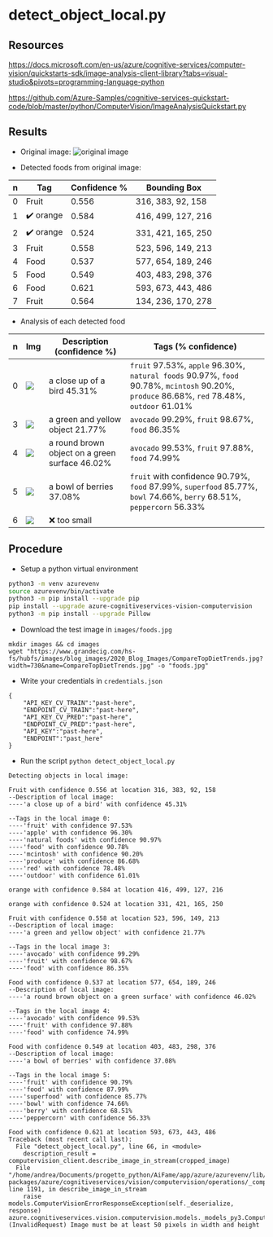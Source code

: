 # detect_object_local.py

## Resources
https://docs.microsoft.com/en-us/azure/cognitive-services/computer-vision/quickstarts-sdk/image-analysis-client-library?tabs=visual-studio&pivots=programming-language-python

https://github.com/Azure-Samples/cognitive-services-quickstart-code/blob/master/python/ComputerVision/ImageAnalysisQuickstart.py

## Results
- Original image:
![original image](https://i.postimg.cc/FzgjnPmX/foods.jpg)

- Detected foods from original image:

| n | Tag | Confidence % | Bounding Box |
| - | --- | ------------ | ------------ |
| 0 | Fruit  | 0.556 | 316, 383, 92, 158  |
| 1 | :heavy_check_mark: orange | 0.584 | 416, 499, 127, 216 |
| 2 | :heavy_check_mark: orange | 0.524 | 331, 421, 165, 250 |
| 3 | Fruit  | 0.558 | 523, 596, 149, 213 |
| 4 | Food   | 0.537 | 577, 654, 189, 246 |
| 5 | Food   | 0.549 | 403, 483, 298, 376 |
| 6 | Food   | 0.621 | 593, 673, 443, 486 |
| 7 | Fruit  | 0.564 | 134, 236, 170, 278 |

- Analysis of each detected food

| n | Img | Description (confidence %) | Tags (% confidence) |
| - | --- | -------------------------- | ------------------- |
| 0 | ![](https://i.postimg.cc/8zybSnv1/0.jpg) | a close up of a bird  45.31% | `fruit` 97.53%, `apple` 96.30%, `natural foods` 90.97%, `food` 90.78%, `mcintosh` 90.20%, `produce` 86.68%, `red` 78.48%, `outdoor` 61.01% |
| 3 | ![](https://i.postimg.cc/bvs9NH01/3.jpg) | a green and yellow object 21.77% | `avocado` 99.29%, `fruit` 98.67%, `food` 86.35% |
| 4 | ![](https://i.postimg.cc/zf6SLbp6/4.jpg) | a round brown object on a green surface 46.02% | `avocado` 99.53%, `fruit` 97.88%, `food` 74.99% |
| 5 | ![](https://i.postimg.cc/j5f6yxF5/5.jpg) | a bowl of berries 37.08% | `fruit` with confidence 90.79%, `food` 87.99%, `superfood` 85.77%, `bowl` 74.66%, `berry` 68.51%, `peppercorn` 56.33% |
| 6 | ![](https://i.postimg.cc/L5MtTccV/6.jpg) | :x: too small | |

## Procedure
- Setup a python virtual environment
```bash
python3 -m venv azurevenv
source azurevenv/bin/activate
python3 -m pip install --upgrade pip
pip install --upgrade azure-cognitiveservices-vision-computervision
python3 -m pip install --upgrade Pillow
```

- Download the test image in `images/foods.jpg`
```
mkdir images && cd images
wget "https://www.grandecig.com/hs-fs/hubfs/images/blog_images/2020_Blog_Images/CompareTopDietTrends.jpg?width=730&name=CompareTopDietTrends.jpg" -o "foods.jpg"
```

- Write your credentials in `credentials.json`
```
{
    "API_KEY_CV_TRAIN":"past-here",
    "ENDPOINT_CV_TRAIN":"past-here",
    "API_KEY_CV_PRED":"past-here",
    "ENDPOINT_CV_PRED":"past-here",
    "API_KEY":"past-here",
    "ENDPOINT":"past_here"
}

```

- Run the script `python detect_object_local.py`
```
Detecting objects in local image:

Fruit with confidence 0.556 at location 316, 383, 92, 158
--Description of local image: 
----'a close up of a bird' with confidence 45.31%

--Tags in the local image 0: 
----'fruit' with confidence 97.53%
----'apple' with confidence 96.30%
----'natural foods' with confidence 90.97%
----'food' with confidence 90.78%
----'mcintosh' with confidence 90.20%
----'produce' with confidence 86.68%
----'red' with confidence 78.48%
----'outdoor' with confidence 61.01%

orange with confidence 0.584 at location 416, 499, 127, 216

orange with confidence 0.524 at location 331, 421, 165, 250

Fruit with confidence 0.558 at location 523, 596, 149, 213
--Description of local image: 
----'a green and yellow object' with confidence 21.77%

--Tags in the local image 3: 
----'avocado' with confidence 99.29%
----'fruit' with confidence 98.67%
----'food' with confidence 86.35%

Food with confidence 0.537 at location 577, 654, 189, 246
--Description of local image: 
----'a round brown object on a green surface' with confidence 46.02%

--Tags in the local image 4: 
----'avocado' with confidence 99.53%
----'fruit' with confidence 97.88%
----'food' with confidence 74.99%

Food with confidence 0.549 at location 403, 483, 298, 376
--Description of local image: 
----'a bowl of berries' with confidence 37.08%

--Tags in the local image 5: 
----'fruit' with confidence 90.79%
----'food' with confidence 87.99%
----'superfood' with confidence 85.77%
----'bowl' with confidence 74.66%
----'berry' with confidence 68.51%
----'peppercorn' with confidence 56.33%

Food with confidence 0.621 at location 593, 673, 443, 486
Traceback (most recent call last):
  File "detect_object_local.py", line 66, in <module>
    description_result = computervision_client.describe_image_in_stream(cropped_image)
  File "/home/andrea/Documents/progetto_python/AiFame/app/azure/azurevenv/lib/python3.7/site-packages/azure/cognitiveservices/vision/computervision/operations/_computer_vision_client_operations.py", line 1191, in describe_image_in_stream
    raise models.ComputerVisionErrorResponseException(self._deserialize, response)
azure.cognitiveservices.vision.computervision.models._models_py3.ComputerVisionErrorResponseException: (InvalidRequest) Image must be at least 50 pixels in width and height
```